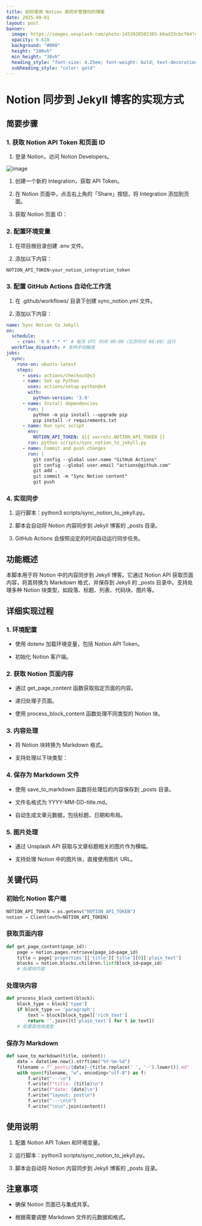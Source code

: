```yaml
---
title: 如何使用 Notion 来同步管理你的博客
date: 2025-09-01
layout: post
banner:
  image: https://images.unsplash.com/photo-1453928582365-b6ad33cbcf64?crop=entropy&cs=tinysrgb&fit=max&fm=jpg&ixid=M3w2OTIwMzJ8MHwxfHJhbmRvbXx8fHx8fHx8fDE3NTY3MzA3MDR8&ixlib=rb-4.1.0&q=80&w=1080
  opacity: 0.618
  background: "#000"
  height: "100vh"
  min_height: "38vh"
  heading_style: "font-size: 4.25em; font-weight: bold; text-decoration: underline"
  subheading_style: "color: gold"
---
```


# Notion 同步到 Jekyll 博客的实现方式

## 简要步骤

### 1. 获取 Notion API Token 和页面 ID

1. 登录 Notion，访问 Notion Developers。

![image](https://prod-files-secure.s3.us-west-2.amazonaws.com/a7a0cc5a-89b9-4cda-8686-1fba0ca52f40/d19c1afe-dea5-4312-9333-786b0ba83054/image.png?X-Amz-Algorithm=AWS4-HMAC-SHA256&X-Amz-Content-Sha256=UNSIGNED-PAYLOAD&X-Amz-Credential=ASIAZI2LB466SP7YHVPO%2F20250901%2Fus-west-2%2Fs3%2Faws4_request&X-Amz-Date=20250901T124504Z&X-Amz-Expires=3600&X-Amz-Security-Token=IQoJb3JpZ2luX2VjEKz%2F%2F%2F%2F%2F%2F%2F%2F%2F%2FwEaCXVzLXdlc3QtMiJGMEQCIHWD%2F4oQQGwNrrDPtMX9OB2ltHDluJFPAQiPTFvAzgiUAiAkOVqBtFVdckRdjZ6sh6Khj81Vw5JUU%2FDD93i%2FXCIYSyr%2FAwgVEAAaDDYzNzQyMzE4MzgwNSIMZbE5YyektR7zrWedKtwDY%2FuXSiqQsXQ1zCjq307vrbjF73EuCHBk7pTjwNe04Fn27s%2BtfQxmZ122wbdikOl6OapUxE0uK4QUrGHMkF%2F%2Bz0w1%2FgGBIpAy2vlU8KNGtXpjc%2FjACPZ%2FkXSMoMAEGxVeKzAnCQRb7O%2B8T8HMvVqZNpMqSbEmUPjZUsCdD%2FoJkXP7lfmxOurvdGXnfUMgNbZs4uvntH3eQTXudkdc5L69VtpC1V%2FpC9M8j25q7eZcq7DvhEF3HwTOxInKv4G8NE%2Bt0G7o2eCdV8S4mw892jGpOWy982XFJNJ2Tdnq3XW%2BoyW2Gu6SCbgFf01OBAaggIEhjlpcRxVHYVDkMqgtEzlhvwOxUzbfrWdzzrLzYPGZdBAG0FnLIC5P7OrgJzEkhdRlC6Av1dv8IpeNf1Mbcct7ftajmNgTsY9%2FT5BGVOHAtaUbfajC%2BPUQX6zb9gqM2BP2rPncEYy0fNTQycFiOUNarpniikp0K%2FnHcEjDGU4fnLa%2F4waIbA8UTZDhamDn9XZh3kAZRJrWWgSNjbBWoLg7Z0bTa48tcDbNU52dHenb%2FyQ3a8%2F%2FkrbONI7pVBd14f9Ou24g6rq39G46mjbTP%2BY9RObr4%2B6ILFy5dPSawTok9WDl1BV%2FhGgzvJf5M1cwxZ3WxQY6pgH9beLF9qCdTuRIkpcST%2Frmya8UGsSlk9%2BIDij1QxOv5MrXe4a5sekYhbbiWgXpoUzGGZRB1sLWkysnWRLOm%2FB85R1w9UBiO5lYquom32Ostq0oC1P7DukuBJVuE%2BfHzxQ7OBEUy8XSqnGJBcMn1rQ2M7oiswAB9F2bDyxJ%2BUdDMaLOye07SY4OIqtK2rRxe%2BHa%2B0h9%2FpGJB38UTGyTmSNHc4d4xxUQ&X-Amz-Signature=ba49727ece0af54e871e253b2bca9368fdaa9f946ebfbdba2de1e6cb1e2a0911&X-Amz-SignedHeaders=host&x-amz-checksum-mode=ENABLED&x-id=GetObject)

1. 创建一个新的 Integration，获取 API Token。

1. 在 Notion 页面中，点击右上角的「Share」按钮，将 Integration 添加到页面。

1. 获取 Notion 页面 ID：


### 2. 配置环境变量

1. 在项目根目录创建 .env 文件。

1. 添加以下内容：

```javascript
NOTION_API_TOKEN=your_notion_integration_token
```

### 3. 配置 GitHub Actions 自动化工作流

1. 在 .github/workflows/ 目录下创建 sync_notion.yml 文件。

1. 添加以下内容：

```yaml
name: Sync Notion to Jekyll
on:
  schedule:
    - cron: '0 0 * * *' # 每天 UTC 时间 00:00（北京时间 08:00）运行
  workflow_dispatch: # 支持手动触发
jobs:
  sync:
    runs-on: ubuntu-latest
    steps:
      - uses: actions/checkout@v3
      - name: Set up Python
        uses: actions/setup-python@v4
        with:
          python-version: '3.9'
      - name: Install dependencies
        run: |
          python -m pip install --upgrade pip
          pip install -r requirements.txt
      - name: Run sync script
        env:
          NOTION_API_TOKEN: ${{ secrets.NOTION_API_TOKEN }}
        run: python scripts/sync_notion_to_jekyll.py
      - name: Commit and push changes
        run: |
          git config --global user.name "GitHub Actions"
          git config --global user.email "actions@github.com"
          git add .
          git commit -m "Sync Notion content"
          git push
```

### 4. 实现同步

1. 运行脚本：python3 scripts/sync_notion_to_jekyll.py。

1. 脚本会自动将 Notion 内容同步到 Jekyll 博客的 _posts 目录。

1. GitHub Actions 会按照设定的时间自动运行同步任务。

## 功能概述

本脚本用于将 Notion 中的内容同步到 Jekyll 博客。它通过 Notion API 获取页面内容，将其转换为 Markdown 格式，并保存到 Jekyll 的 _posts 目录中。支持处理多种 Notion 块类型，如段落、标题、列表、代码块、图片等。

## 详细实现过程

### 1. 环境配置

- 使用 dotenv 加载环境变量，包括 Notion API Token。

- 初始化 Notion 客户端。

### 2. 获取 Notion 页面内容

- 通过 get_page_content 函数获取指定页面的内容。

- 递归处理子页面。

- 使用 process_block_content 函数处理不同类型的 Notion 块。

### 3. 内容处理

- 将 Notion 块转换为 Markdown 格式。

- 支持处理以下块类型：


### 4. 保存为 Markdown 文件

- 使用 save_to_markdown 函数将处理后的内容保存到 _posts 目录。

- 文件名格式为 YYYY-MM-DD-title.md。

- 自动生成文章元数据，包括标题、日期和布局。

### 5. 图片处理

- 通过 Unsplash API 获取与文章标题相关的图片作为横幅。

- 支持处理 Notion 中的图片块，直接使用图片 URL。

## 关键代码

### 初始化 Notion 客户端

```python
NOTION_API_TOKEN = os.getenv("NOTION_API_TOKEN")
notion = Client(auth=NOTION_API_TOKEN)
```

### 获取页面内容

```python
def get_page_content(page_id):
    page = notion.pages.retrieve(page_id=page_id)
    title = page['properties']['title']['title'][0]['plain_text']
    blocks = notion.blocks.children.list(block_id=page_id)
    # 处理块内容
```

### 处理块内容

```python
def process_block_content(block):
    block_type = block['type']
    if block_type == 'paragraph':
        text = block[block_type]['rich_text']
        return ''.join([t['plain_text'] for t in text])
    # 处理其他块类型
```

### 保存为 Markdown

```python
def save_to_markdown(title, content):
    date = datetime.now().strftime("%Y-%m-%d")
    filename = f"_posts/{date}-{title.replace(' ', '-').lower()}.md"
    with open(filename, "w", encoding="utf-8") as f:
        f.write("---\n")
        f.write(f"title: {title}\n")
        f.write(f"date: {date}\n")
        f.write("layout: post\n")
        f.write("---\n\n")
        f.write("\n\n".join(content))
```

## 使用说明

1. 配置 Notion API Token 和环境变量。

1. 运行脚本：python3 scripts/sync_notion_to_jekyll.py。

1. 脚本会自动将 Notion 内容同步到 Jekyll 博客的 _posts 目录。

## 注意事项

- 确保 Notion 页面已与集成共享。

- 根据需要调整 Markdown 文件的元数据和格式。